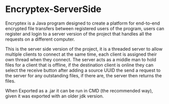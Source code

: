 # Encryptex-ServerSide

Encryptex is a Java program designed to create a platform for end-to-end encrypted file transfers between registered users of the program, users can register and login to a server version of the project that handles all the requests on a different computer.

This is the server side version of the project, it is a threaded server to allow multiple clients to connect at the same time, each client is assigned their own thread when they connect. The server acts as a middle man to hold files for a client that is offline, if the destination client is online they can select the receive button after adding a source UUID the send a request to the server for any outstanding files, if there are, the server then returns the files.


When Exported as a .jar it can be run in CMD (the recommended way), given it was exported with an older jdk version.
